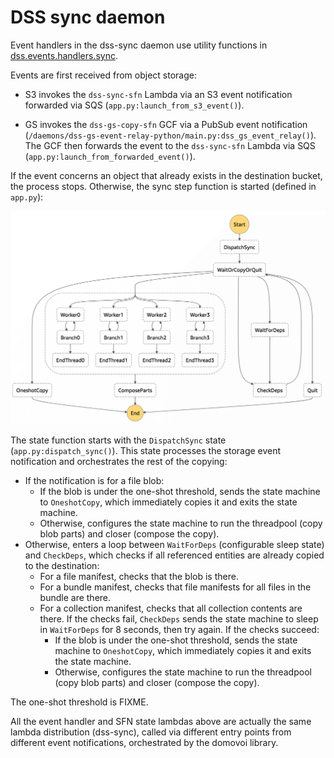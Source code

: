 # DSS sync daemon

Event handlers in the dss-sync daemon use utility functions in
[dss.events.handlers.sync](../../dss/events/handlers/sync.py).

Events are first received from object storage:

* S3 invokes the `dss-sync-sfn` Lambda via an S3 event notification forwarded via SQS (`app.py:launch_from_s3_event()`).

* GS invokes the `dss-gs-copy-sfn` GCF via a PubSub event notification
  (`/daemons/dss-gs-event-relay-python/main.py:dss_gs_event_relay()`). The GCF then forwards the event to the
  `dss-sync-sfn` Lambda via SQS (`app.py:launch_from_forwarded_event()`).

If the event concerns an object that already exists in the destination bucket, the process stops. Otherwise, the sync
step function is started (defined in `app.py`):

![DSS Sync SFN diagram](dss-sync-sfn.png)

The state function starts with the `DispatchSync` state (`app.py:dispatch_sync()`). This state processes the storage
event notification and orchestrates the rest of the copying:

- If the notification is for a file blob:
    - If the blob is under the one-shot threshold, sends the state machine to `OneshotCopy`, which immediately copies
    it and exits the state machine.
    - Otherwise, configures the state machine to run the threadpool (copy blob parts) and closer (compose the copy).
- Otherwise, enters a loop between `WaitForDeps` (configurable sleep state) and `CheckDeps`, which checks if all
  referenced entities are already copied to the destination:
  - For a file manifest, checks that the blob is there.
  - For a bundle manifest, checks that file manifests for all files in the bundle are there.
  - For a collection manifest, checks that all collection contents are there.
  If the checks fail, `CheckDeps` sends the state machine to sleep in `WaitForDeps` for 8 seconds, then try again.
  If the checks succeed:
    - If the blob is under the one-shot threshold, sends the state machine to `OneshotCopy`, which immediately copies
      it and exits the state machine.
    - Otherwise, configures the state machine to run the threadpool (copy blob parts) and closer (compose the copy).

The one-shot threshold is FIXME.

All the event handler and SFN state lambdas above are actually the same lambda distribution (dss-sync), called via
different entry points from different event notifications, orchestrated by the domovoi library.
